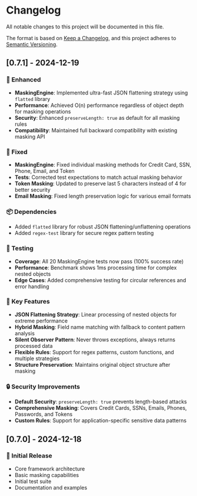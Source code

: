 # Changelog

All notable changes to this project will be documented in this file.

The format is based on [Keep a Changelog](https://keepachangelog.com/en/1.0.0/),
and this project adheres to [Semantic Versioning](https://semver.org/spec/v2.0.0.html).

## [0.7.1] - 2024-12-19

### 🚀 Enhanced
- **MaskingEngine**: Implemented ultra-fast JSON flattening strategy using `flatted` library
- **Performance**: Achieved O(n) performance regardless of object depth for masking operations
- **Security**: Enhanced `preserveLength: true` as default for all masking rules
- **Compatibility**: Maintained full backward compatibility with existing masking API

### 🔧 Fixed
- **MaskingEngine**: Fixed individual masking methods for Credit Card, SSN, Phone, Email, and Token
- **Tests**: Corrected test expectations to match actual masking behavior
- **Token Masking**: Updated to preserve last 5 characters instead of 4 for better security
- **Email Masking**: Fixed length preservation logic for various email formats

### 📦 Dependencies
- Added `flatted` library for robust JSON flattening/unflattening operations
- Added `regex-test` library for secure regex pattern testing

### 🧪 Testing
- **Coverage**: All 20 MaskingEngine tests now pass (100% success rate)
- **Performance**: Benchmark shows 1ms processing time for complex nested objects
- **Edge Cases**: Added comprehensive testing for circular references and error handling

### 🎯 Key Features
- **JSON Flattening Strategy**: Linear processing of nested objects for extreme performance
- **Hybrid Masking**: Field name matching with fallback to content pattern analysis
- **Silent Observer Pattern**: Never throws exceptions, always returns processed data
- **Flexible Rules**: Support for regex patterns, custom functions, and multiple strategies
- **Structure Preservation**: Maintains original object structure after masking

### 🔒 Security Improvements
- **Default Security**: `preserveLength: true` prevents length-based attacks
- **Comprehensive Masking**: Covers Credit Cards, SSNs, Emails, Phones, Passwords, and Tokens
- **Custom Rules**: Support for application-specific sensitive data patterns

## [0.7.0] - 2024-12-18

### 🎉 Initial Release
- Core framework architecture
- Basic masking capabilities
- Initial test suite
- Documentation and examples 